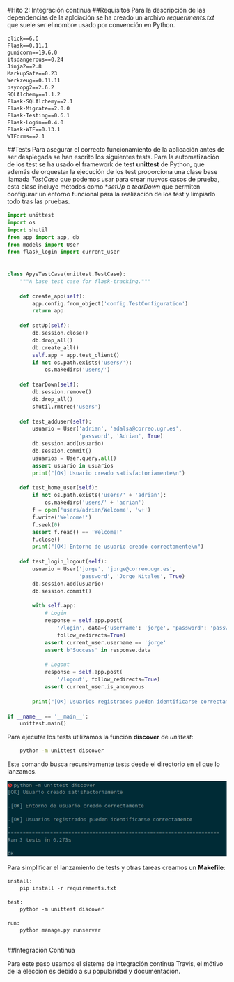 #Hito 2: Integración continua
##Requisitos
Para la descripción de las dependencias de la aplciación se ha creado un archivo *requeriments.txt* que suele ser el nombre usado por convención en Python.
```
click==6.6
Flask==0.11.1
gunicorn==19.6.0
itsdangerous==0.24
Jinja2==2.8
MarkupSafe==0.23
Werkzeug==0.11.11
psycopg2==2.6.2
SQLAlchemy==1.1.2
Flask-SQLAlchemy==2.1
Flask-Migrate==2.0.0
Flask-Testing==0.6.1
Flask-Login==0.4.0
Flask-WTF==0.13.1
WTForms==2.1

```
##Tests
Para asegurar el correcto funcionamiento de la aplicación antes de ser desplegada se han escrito los siguientes tests. Para la automatización de los test se ha usado el framework de test **unittest** de Python, que además de orquestar la ejecución de los test proporciona una clase base llamada *TestCase* que podemos usar para crear nuevos casos de prueba, esta clase incluye métodos como **setUp* o *tearDown* que permiten configurar un entorno funcional para la realización de los test y limpiarlo todo tras las pruebas.

```python
import unittest
import os
import shutil
from app import app, db
from models import User
from flask_login import current_user


class ApyeTestCase(unittest.TestCase):
    """A base test case for flask-tracking."""

    def create_app(self):
        app.config.from_object('config.TestConfiguration')
        return app

    def setUp(self):
        db.session.close()
        db.drop_all()
        db.create_all()
        self.app = app.test_client()
        if not os.path.exists('users/'):
            os.makedirs('users/')

    def tearDown(self):
        db.session.remove()
        db.drop_all()
        shutil.rmtree('users')

    def test_adduser(self):
        usuario = User('adrian', 'adalsa@correo.ugr.es',
                       'password', 'Adrian', True)
        db.session.add(usuario)
        db.session.commit()
        usuarios = User.query.all()
        assert usuario in usuarios
        print("[OK] Usuario creado satisfactoriamente\n")

    def test_home_user(self):
        if not os.path.exists('users/' + 'adrian'):
            os.makedirs('users/' + 'adrian')
        f = open('users/adrian/Welcome', 'w+')
        f.write('Welcome!')
        f.seek(0)
        assert f.read() == 'Welcome!'
        f.close()
        print("[OK] Entorno de usuario creado correctamente\n")

    def test_login_logout(self):
        usuario = User('jorge', 'jorge@correo.ugr.es',
                       'password', 'Jorge Nitales', True)
        db.session.add(usuario)
        db.session.commit()

        with self.app:
            # Login
            response = self.app.post(
                '/login', data={'username': 'jorge', 'password': 'password'},
                follow_redirects=True)
            assert current_user.username == 'jorge'
            assert b'Success' in response.data

            # Logout
            response = self.app.post(
                '/logout', follow_redirects=True)
            assert current_user.is_anonymous

        print("[OK] Usuarios registrados pueden identificarse correctamente")

if __name__ == '__main__':
    unittest.main()

```

Para ejecutar los tests utilizamos la función **discover** de *unittest*:

```bash
	python -m unittest discover

```

Este comando busca recursivamente tests desde el directorio en el que lo lanzamos.

![Resultados tests](images/hito2/image1.png "Resultados tests")

Para simplificar el lanzamiento de tests y otras tareas creamos un **Makefile**:

```make
install:
	pip install -r requirements.txt

test:
	python -m unittest discover

run:	
	python manage.py runserver
	
```

##Integración Continua

Para este paso usamos el sistema de integración continua Travis, el mótivo de la elección es debido a su popularidad y documentación.


